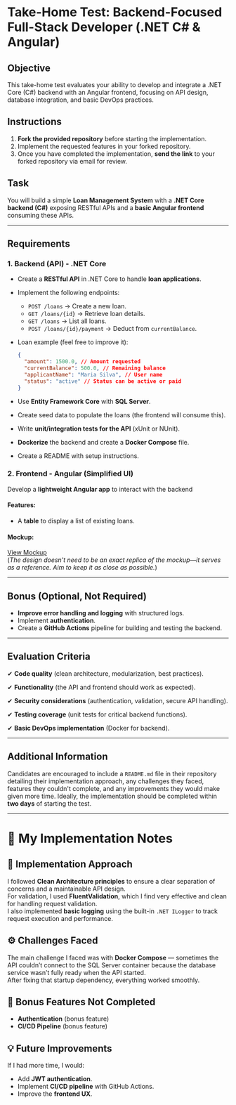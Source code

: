 # **Take-Home Test: Backend-Focused Full-Stack Developer (.NET C# & Angular)**

## **Objective**

This take-home test evaluates your ability to develop and integrate a .NET Core (C#) backend with an Angular frontend, focusing on API design, database integration, and basic DevOps practices.

## **Instructions**

1.  **Fork the provided repository** before starting the implementation.
2.  Implement the requested features in your forked repository.
3.  Once you have completed the implementation, **send the link** to your forked repository via email for review.

## **Task**

You will build a simple **Loan Management System** with a **.NET Core backend (C#)** exposing RESTful APIs and a **basic Angular frontend** consuming these APIs.

---

## **Requirements**

### **1. Backend (API) - .NET Core**

- Create a **RESTful API** in .NET Core to handle **loan applications**.
- Implement the following endpoints:
  - `POST /loans` → Create a new loan.
  - `GET /loans/{id}` → Retrieve loan details.
  - `GET /loans` → List all loans.
  - `POST /loans/{id}/payment` → Deduct from `currentBalance`.
- Loan example (feel free to improve it):

  ```json
  {
    "amount": 1500.0, // Amount requested
    "currentBalance": 500.0, // Remaining balance
    "applicantName": "Maria Silva", // User name
    "status": "active" // Status can be active or paid
  }
  ```

- Use **Entity Framework Core** with **SQL Server**.
- Create seed data to populate the loans (the frontend will consume this).
- Write **unit/integration tests for the API** (xUnit or NUnit).
- **Dockerize** the backend and create a **Docker Compose** file.
- Create a README with setup instructions.

### **2. Frontend - Angular (Simplified UI)**

Develop a **lightweight Angular app** to interact with the backend

#### **Features:**

- A **table** to display a list of existing loans.

#### **Mockup:**

[View Mockup](https://kzmgtjqt0vx63yji8h9l.lite.vusercontent.net/)  
(_The design doesn’t need to be an exact replica of the mockup—it serves as a reference. Aim to keep it as close as possible._)

---

## **Bonus (Optional, Not Required)**

- **Improve error handling and logging** with structured logs.
- Implement **authentication**.
- Create a **GitHub Actions** pipeline for building and testing the backend.

---

## **Evaluation Criteria**

✔ **Code quality** (clean architecture, modularization, best practices).

✔ **Functionality** (the API and frontend should work as expected).

✔ **Security considerations** (authentication, validation, secure API handling).

✔ **Testing coverage** (unit tests for critical backend functions).

✔ **Basic DevOps implementation** (Docker for backend).

---

## **Additional Information**

Candidates are encouraged to include a `README.md` file in their repository detailing their implementation approach, any challenges they faced, features they couldn't complete, and any improvements they would make given more time. Ideally, the implementation should be completed within **two days** of starting the test.

---

# 🧩 My Implementation Notes

## 🧠 Implementation Approach

I followed **Clean Architecture principles** to ensure a clear separation of concerns and a maintainable API design.  
For validation, I used **FluentValidation**, which I find very effective and clean for handling request validation.  
I also implemented **basic logging** using the built-in `.NET ILogger` to track request execution and performance.

## ⚙️ Challenges Faced

The main challenge I faced was with **Docker Compose** — sometimes the API couldn’t connect to the SQL Server container because the database service wasn’t fully ready when the API started.  
After fixing that startup dependency, everything worked smoothly.

## 🚫 Bonus Features Not Completed

- **Authentication** (bonus feature)
- **CI/CD Pipeline** (bonus feature)

## 💡 Future Improvements

If I had more time, I would:

- Add **JWT authentication**.
- Implement **CI/CD pipeline** with GitHub Actions.
- Improve the **frontend UX**.
